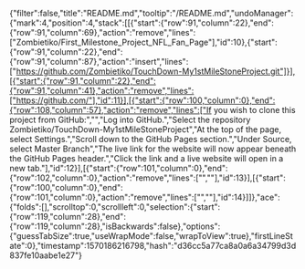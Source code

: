 {"filter":false,"title":"README.md","tooltip":"/README.md","undoManager":{"mark":4,"position":4,"stack":[[{"start":{"row":91,"column":22},"end":{"row":91,"column":69},"action":"remove","lines":["Zombietiko/First_Milestone_Project_NFL_Fan_Page"],"id":10},{"start":{"row":91,"column":22},"end":{"row":91,"column":87},"action":"insert","lines":["https://github.com/Zombietiko/TouchDown-My1stMileStoneProject.git"]}],[{"start":{"row":91,"column":22},"end":{"row":91,"column":41},"action":"remove","lines":["https://github.com/"],"id":11}],[{"start":{"row":100,"column":0},"end":{"row":108,"column":57},"action":"remove","lines":["If you wish to clone this project from GitHub:","","Log into GitHub.","Select the repository Zombietiko/TouchDown-My1stMileStoneProject","At the top of the page, select Settings.","Scroll down to the GitHub Pages section.","Under Source, select Master Branch","The live link for the website will now appear beneath the GitHub Pages header.","Click the link and a live website will open in a new tab."],"id":12}],[{"start":{"row":101,"column":0},"end":{"row":102,"column":0},"action":"remove","lines":["",""],"id":13}],[{"start":{"row":100,"column":0},"end":{"row":101,"column":0},"action":"remove","lines":["",""],"id":14}]]},"ace":{"folds":[],"scrolltop":0,"scrollleft":0,"selection":{"start":{"row":119,"column":28},"end":{"row":119,"column":28},"isBackwards":false},"options":{"guessTabSize":true,"useWrapMode":false,"wrapToView":true},"firstLineState":0},"timestamp":1570186216798,"hash":"d36cc5a77ca8a0a6a34799d3d837fe10aabe1e27"}
